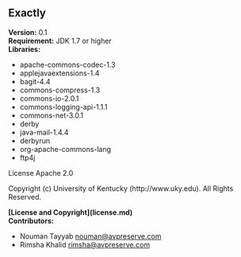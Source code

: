<h2>Exactly</h2>

<b>Version:</b> 0.1
<br />
<b>Requirement:</b> JDK 1.7 or higher
<br />
<b>Libraries:</b>
<ul>
<li>apache-commons-codec-1.3</li>
<li>applejavaextensions-1.4</li>
<li>bagit-4.4</li>
<li>commons-compress-1.3</li>
<li>commons-io-2.0.1</li>
<li>commons-logging-api-1.1.1</li>
<li>commons-net-3.0.1</li>
<li>derby</li>
<li>java-mail-1.4.4</li>
<li>derbyrun</li>
<li>org-apache-commons-lang</li>
<li>ftp4j</li>
</ul>
<p>License Apache 2.0</p>
<p>Copyright (c) University of Kentucky (http://www.uky.edu). All Rights Reserved.</p>
<b>[License and Copyright](license.md)</b></br>
<b>Contributors:</b>
<ul>
<li>Nouman Tayyab <a href="mailto:nouman@avpreserve.com">nouman@avpreserve.com</a></li>
<li>Rimsha Khalid <a href="mailto:rimsha@avpreserve.com">rimsha@avpreserve.com</a></li>
</ul>

